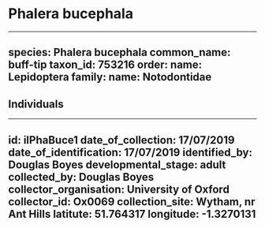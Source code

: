 # Phalera bucephala

---
species: Phalera bucephala
common_name: buff-tip
taxon_id: 753216
order:
  name: Lepidoptera
family:
  name: Notodontidae
---

## Individuals

---
id: ilPhaBuce1
date_of_collection: 17/07/2019
date_of_identification: 17/07/2019
identified_by: Douglas Boyes
developmental_stage: adult
collected_by: Douglas Boyes
collector_organisation: University of Oxford
collector_id: Ox0069
collection_site: Wytham, nr Ant Hills
latitute: 51.764317
longitude: -1.3270131
---
